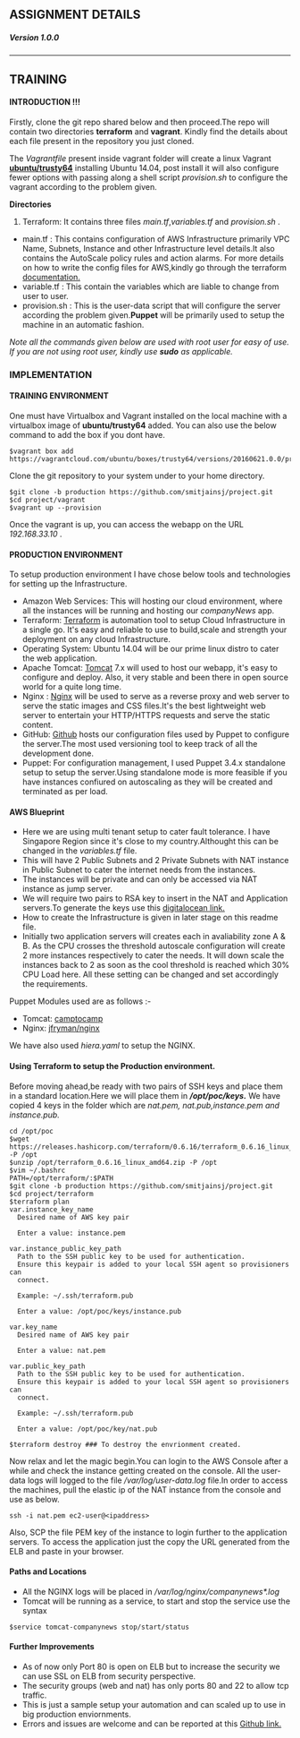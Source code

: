 
## ASSIGNMENT DETAILS
##### Version 1.0.0
-----------------------------------
## TRAINING

#### INTRODUCTION !!!
Firstly, clone the git repo shared below and then proceed.The repo will contain two directories **terraform** and **vagrant**. Kindly find the details about each file present in the repository you just cloned.

The _Vagrantfile_ present inside vagrant folder will create a linux Vagrant [**ubuntu/trusty64**](https://vagrantcloud.com/ubuntu/boxes/trusty64/versions/20160621.0.0/providers/virtualbox.box) installing Ubuntu 14.04, post install it will also configure fewer options with passing along a shell script _provision.sh_ to configure the vagrant according to the problem given.

**Directories** <br />
1. Terraform: It contains three files _main.tf_,_variables.tf_ and _provision.sh_ .<br />
 - main.tf : This contains configuration of AWS Infrastructure primarily VPC Name, Subnets, Instance and other Infrastructure level details.It also contains the AutoScale policy rules and action alarms. For more details on how to write the config files for AWS,kindly go through the terraform [documentation.](https://www.terraform.io/docs/)
 - variable.tf : This contain the variables which are liable to change from user to user.
 - provision.sh : This is the user-data script that will configure the server according the problem given.**Puppet** will be primarily used to setup the machine in an automatic fashion.

 _Note all the commands given below are used with root user for easy of use. If you are not using root user, kindly use **sudo** as applicable._

### IMPLEMENTATION
#### TRAINING ENVIRONMENT
One must have Virtualbox  and Vagrant installed on the local machine with a virtualbox image of **ubuntu/trusty64** added. You can also use the below command to add the box if you dont have.  

```` 
$vagrant box add https://vagrantcloud.com/ubuntu/boxes/trusty64/versions/20160621.0.0/providers/virtualbox.box1
````

Clone the git repository to your system under to your home directory.<br />
```` 
$git clone -b production https://github.com/smitjainsj/project.git
$cd project/vagrant
$vagrant up --provision
````
Once the vagrant is up, you can access the webapp on the URL _192.168.33.10_ .

#### PRODUCTION ENVIRONMENT
To setup production environment I have chose below tools and technologies for setting up the Infrastructure.<br />
- Amazon Web Services: This will hosting our cloud environment, where all the instances will be running and hosting our _companyNews_ app.
- Terraform: [Terraform](https://www.terraform.io) is automation tool to setup Cloud Infrastructure in a single go. It's easy and reliable to use to build,scale and strength your deployment on any cloud Infrastructure.
- Operating System: Ubuntu 14.04 will be our prime linux distro to cater the web application.
- Apache Tomcat: [Tomcat](http://tomcat.apache.org/) 7.x will used to host our webapp, it's easy to configure and deploy. Also, it very stable and been there in open source world for a quite long time.
- Nginx : [Nginx](https://www.nginx.com/resources/wiki/) will be used to serve as a reverse proxy and web server to serve the static images and CSS files.It's the best lightweight web server to entertain your HTTP/HTTPS requests and serve the static content.
- GitHub: [Github](https://github.com/) hosts our configuration files used by Puppet to configure the server.The most used versioning tool to keep track of all the development done.
- Puppet: For configuration management, I used Puppet 3.4.x standalone setup to setup the server.Using standalone mode is more feasible if you have instances confiured on autoscaling as they will be created and terminated as per load.

#### AWS Blueprint
- Here we are using multi tenant setup to cater fault tolerance. I have Singapore Region since it's close to my country.Althought this can be changed in the _variables.tf_ file.
- This will have 2 Public Subnets and 2 Private Subnets with NAT instance in Public Subnet to cater the internet needs from the instances.
- The instances will be private and can only be accessed via NAT instance as jump server.
- We will require two pairs to RSA key to insert in the NAT and Application servers.To generate the keys use this [digitalocean link.](https://www.digitalocean.com/community/tutorials/how-to-set-up-ssh-keys--2)
- How to create the Infrastructure is given in later stage on this readme file.
- Initially two application servers will creates each in avaliability zone A & B. As the CPU crosses the threshold autoscale configuration will create 2 more instances respectively to cater the needs. It will down scale the instances back to 2 as soon as the cool threshold is reached which 30% CPU Load here. All these setting can be changed and set accordingly the requirements.

Puppet Modules used are as follows :-
- Tomcat: [camptocamp](https://forge.puppet.com/camptocamp/tomcat)
- Nginx: [jfryman/nginx](https://forge.puppet.com/jfryman/nginx)

We have also used _hiera.yaml_ to setup the NGINX.

#### Using Terraform to setup the Production environment.
Before moving ahead,be ready with two pairs of SSH keys and place them in a standard location.Here we will place them in **_/opt/poc/keys._**
 We have copied 4 keys in the folder which are _nat.pem, nat.pub,instance.pem and instance.pub._ <br />

````
cd /opt/poc
$wget https://releases.hashicorp.com/terraform/0.6.16/terraform_0.6.16_linux_amd64.zip -P /opt
$unzip /opt/terraform_0.6.16_linux_amd64.zip -P /opt
$vim ~/.bashrc
PATH=/opt/terraform/:$PATH
$git clone -b production https://github.com/smitjainsj/project.git
$cd project/terraform
$terraform plan
var.instance_key_name
  Desired name of AWS key pair

  Enter a value: instance.pem

var.instance_public_key_path
  Path to the SSH public key to be used for authentication.
  Ensure this keypair is added to your local SSH agent so provisioners can
  connect.

  Example: ~/.ssh/terraform.pub

  Enter a value: /opt/poc/keys/instance.pub

var.key_name
  Desired name of AWS key pair

  Enter a value: nat.pem

var.public_key_path
  Path to the SSH public key to be used for authentication.
  Ensure this keypair is added to your local SSH agent so provisioners can
  connect.

  Example: ~/.ssh/terraform.pub

  Enter a value: /opt/poc/key/nat.pub

$terraform destroy ### To destroy the envrionment created.
````


Now relax and let the magic begin.You can login to the AWS Console after a while and check the instance getting created on the console.
All the user-data logs will logged to the file _/var/log/user-data.log_ file.In order to access the machines, pull the elastic ip of the NAT instance from the console and use as below.<br />
````
ssh -i nat.pem ec2-user@<ipaddress>
````
Also, SCP the file PEM key of the instance to login further to the application servers.
To access the application just the copy the URL generated from the ELB and paste in your browser.

#### Paths and Locations
- All the NGINX logs will be placed in _/var/log/nginx/companynews*.log_
- Tomcat will be running as a service, to start and stop the service use the syntax  
````
$service tomcat-companynews stop/start/status
````

#### Further Improvements
- As of now only Port 80 is open on ELB but to increase the security we can use SSL on ELB from security perspective.
- The security groups (web and nat) has only ports 80 and 22 to allow tcp traffic.
- This is just a sample setup your automation and can scaled up to use in big production enviornments.
- Errors and issues are welcome and can be reported at this [Github link.](https://github.com/smitjainsj/project/issues)
